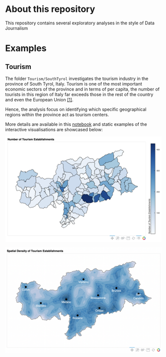 # About this repository
This repository contains several exploratory analyses in the style of Data Journalism

# Examples

## Tourism

The folder `Tourism/SouthTyrol` investigates the tourism industry in the province of South Tyrol, Italy.
Tourism is one of the most important economic sectors of the province and in terms of per capita, the number of tourists 
in this region of Italy far exceeds those in the rest of the country and even the European Union [[1]](https://www.handelskammer.bz.it/sites/default/files/uploaded_files/Scuola_economia/economy_in_figures_2017_09_27_de.pdf).

Hence, the analysis focus on identifying which specific geographical regions within the province act as tourism centers.

More details are available in this [notebook](Tourism/SouthTyrol/notebooks/Tourism%20in%20South%20Tyrol.ipynb)
and static examples of the interactive visualisations are showcased below:

![alt text](Tourism/SouthTyrol/plots/municipality.png)

![alt text](Tourism/SouthTyrol/plots/spatial_density.png)